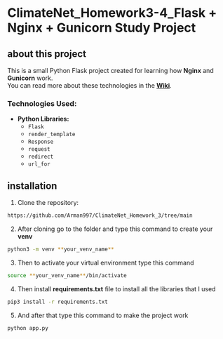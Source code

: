 # ClimateNet_Homework3-4_Flask + Nginx + Gunicorn Study Project 

## about this project

This is a small Python Flask project created for learning how **Nginx** and **Gunicorn** work.  
You can read more about these technologies in the **[Wiki]((https://github.com/your-repo/wiki](https://github.com/Arman997/ClimateNet_Homework_3/wiki)))**.

### Technologies Used:  

- **Python Libraries:**  
  - `Flask`  
  - `render_template`  
  - `Response`  
  - `request`  
  - `redirect`  
  - `url_for`

## installation

1. Clone the repository:

```sh
https://github.com/Arman997/ClimateNet_Homework_3/tree/main
```

2. After cloning go to the folder and type this command to create your **venv**

```sh
python3 -m venv **your_venv_name**
```

3. Then to activate your virtual environment type this command

```sh
source **your_venv_name**/bin/activate 
```

4. Then install **requirements.txt** file to install all the libraries that I used

```sh
pip3 install -r requirements.txt
```

5. And after that type this command to make the project work

```sh
python app.py
```

